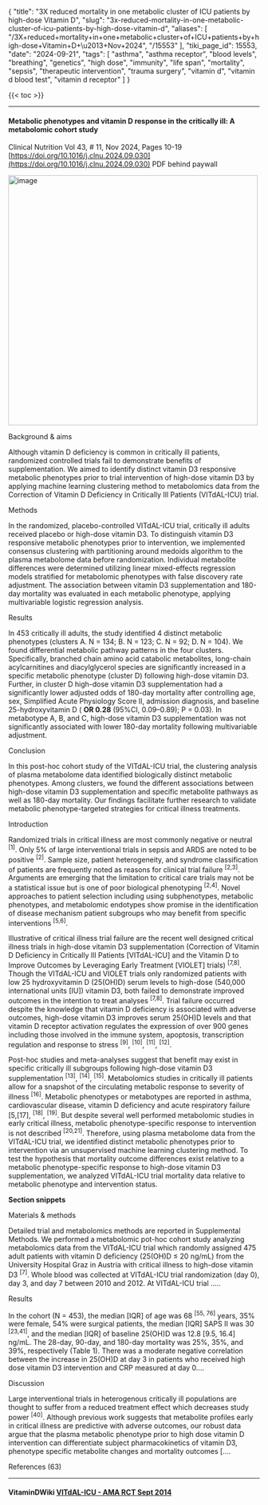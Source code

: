 {
    "title": "3X reduced mortality in one metabolic cluster of ICU patients by high-dose Vitamin D",
    "slug": "3x-reduced-mortality-in-one-metabolic-cluster-of-icu-patients-by-high-dose-vitamin-d",
    "aliases": [
        "/3X+reduced+mortality+in+one+metabolic+cluster+of+ICU+patients+by+high-dose+Vitamin+D+\u2013+Nov+2024",
        "/15553"
    ],
    "tiki_page_id": 15553,
    "date": "2024-09-21",
    "tags": [
        "asthma",
        "asthma receptor",
        "blood levels",
        "breathing",
        "genetics",
        "high dose",
        "immunity",
        "life span",
        "mortality",
        "sepsis",
        "therapeutic intervention",
        "trauma surgery",
        "vitamin d",
        "vitamin d blood test",
        "vitamin d receptor"
    ]
}


{{< toc >}}

---

#### Metabolic phenotypes and vitamin D response in the critically ill: A metabolomic cohort study

Clinical Nutrition Vol 43, # 11, Nov 2024, Pages 10-19 [https://doi.org/10.1016/j.clnu.2024.09.030](https://doi.org/10.1016/j.clnu.2024.09.030) PDF behind paywall

<img src="https://d1bk1kqxc0sym.cloudfront.net/attachments/webp/metabolite.webp" alt="image" width="500">

Background & aims

Although vitamin D deficiency is common in critically ill patients, randomized controlled trials fail to demonstrate benefits of supplementation. We aimed to identify distinct vitamin D3 responsive metabolic phenotypes prior to trial intervention of high-dose vitamin D3 by applying machine learning clustering method to metabolomics data from the Correction of Vitamin D Deficiency in Critically Ill Patients (VITdAL-ICU) trial.

Methods

In the randomized, placebo-controlled VITdAL-ICU trial, critically ill adults received placebo or high-dose vitamin D3. To distinguish vitamin D3 responsive metabolic phenotypes prior to intervention, we implemented consensus clustering with partitioning around medoids algorithm to the plasma metabolome data before randomization. Individual metabolite differences were determined utilizing linear mixed-effects regression models stratified for metabolomic phenotypes with false discovery rate adjustment. The association between vitamin D3 supplementation and 180-day mortality was evaluated in each metabolic phenotype, applying multivariable logistic regression analysis.

Results

In 453 critically ill adults, the study identified 4 distinct metabolic phenotypes (clusters A. N = 134; B. N = 123; C. N = 92; D. N = 104). We found differential metabolic pathway patterns in the four clusters. Specifically, branched chain amino acid catabolic metabolites, long-chain acylcarnitines and diacylglycerol species are significantly increased in a specific metabolic phenotype (cluster D) following high-dose vitamin D3. Further, in cluster D high-dose vitamin D3 supplementation had a significantly lower adjusted odds of 180-day mortality after controlling age, sex, Simplified Acute Physiology Score II, admission diagnosis, and baseline 25-hydroxyvitamin D ( **OR 0.28**  (95%CI, 0.09–0.89); P = 0.03). In metabotype A, B, and C, high-dose vitamin D3 supplementation was not significantly associated with lower 180-day mortality following multivariable adjustment.

Conclusion

In this post-hoc cohort study of the VITdAL-ICU trial, the clustering analysis of plasma metabolome data identified biologically distinct metabolic phenotypes. Among clusters, we found the different associations between high-dose vitamin D3 supplementation and specific metabolite pathways as well as 180-day mortality. Our findings facilitate further research to validate metabolic phenotype-targeted strategies for critical illness treatments.

Introduction

Randomized trials in critical illness are most commonly negative or neutral <sup>[1]</sup>. Only 5% of large interventional trials in sepsis and ARDS are noted to be positive <sup>[2]</sup>. Sample size, patient heterogeneity, and syndrome classification of patients are frequently noted as reasons for clinical trial failure <sup>[2,3]</sup>. Arguments are emerging that the limitation to critical care trials may not be a statistical issue but is one of poor biological phenotyping <sup>[2,4]</sup>. Novel approaches to patient selection including using subphenotypes, metabolic phenotypes, and metabolomic endotypes show promise in the identification of disease mechanism patient subgroups who may benefit from specific interventions <sup>[5,6]</sup>.

Illustrative of critical illness trial failure are the recent well designed critical illness trials in high-dose vitamin D3 supplementation (Correction of Vitamin D Deficiency in Critically Ill Patients <span>[VITdAL-ICU]</span> and the Vitamin D to Improve Outcomes by Leveraging Early Treatment <span>[VIOLET]</span> trials) <sup>[7,8]</sup>. Though the VITdAL-ICU and VIOLET trials only randomized patients with low 25 hydroxyvitamin D (25(OH)D) serum levels to high-dose (540,000 international units <span>[IU]</span>) vitamin D3, both failed to demonstrate improved outcomes in the intention to treat analyses <sup>[7,8]</sup>. Trial failure occurred despite the knowledge that vitamin D deficiency is associated with adverse outcomes, high-dose vitamin D3 improves serum 25(OH)D levels and that vitamin D receptor activation regulates the expression of over 900 genes including those involved in the immune system, apoptosis, transcription regulation and response to stress <sup>[9]</sup>, <sup>[10]</sup>, <sup>[11]</sup>, <sup>[12]</sup>.

Post-hoc studies and meta-analyses suggest that benefit may exist in specific critically ill subgroups following high-dose vitamin D3 supplementation <sup>[13]</sup>, <sup>[14]</sup>, <sup>[15]</sup>. Metabolomics studies in critically ill patients allow for a snapshot of the circulating metabolic response to severity of illness <sup>[16]</sup>. Metabolic phenotypes or metabotypes are reported in asthma, cardiovascular disease, vitamin D deficiency and acute respiratory failure <span>[5,[17]</span>, <sup>[18]</sup>, <sup>[19]</sup>. But despite several well performed metabolomic studies in early critical illness, metabolic phenotype-specific response to intervention is not described <sup>[20,21]</sup>. Therefore, using plasma metabolome data from the VITdAL-ICU trial, we identified distinct metabolic phenotypes prior to intervention via an unsupervised machine learning clustering method. To test the hypothesis that mortality outcome differences exist relative to a metabolic phenotype-specific response to high-dose vitamin D3 supplementation, we analyzed VITdAL-ICU trial mortality data relative to metabolic phenotype and intervention status.

 **Section snippets** 

Materials & methods

Detailed trial and metabolomics methods are reported in Supplemental Methods. We performed a metabolomic pot-hoc cohort study analyzing metabolomics data from the VITdAL-ICU trial which randomly assigned 475 adult patients with vitamin D deficiency (25(OH)D ≤ 20 ng/mL) from the University Hospital Graz in Austria with critical illness to high-dose vitamin D3 <sup>[7]</sup>. Whole blood was collected at VITdAL-ICU trial randomization (day 0), day 3, and day 7 between 2010 and 2012. At VITdAL-ICU trial …..

Results

In the cohort (N = 453), the median <span>[IQR]</span> of age was 68 <sup>[55, 76]</sup> years, 35% were female, 54% were surgical patients, the median <span>[IQR]</span> SAPS II was 30 <sup>[23,41]</sup>, and the median <span>[IQR]</span> of baseline 25(OH)D was 12.8 <span>[9.5, 16.4]</span> ng/mL. The 28-day, 90-day, and 180-day mortality was 25%, 35%, and 39%, respectively (Table 1). There was a moderate negative correlation between the increase in 25(OH)D at day 3 in patients who received high dose vitamin D3 intervention and CRP measured at day 0….

Discussion

Large interventional trials in heterogenous critically ill populations are thought to suffer from a reduced treatment effect which decreases study power <sup>[40]</sup>. Although previous work suggests that metabolite profiles early in critical illness are predictive with adverse outcomes, our robust data argue that the plasma metabolic phenotype prior to high dose vitamin D intervention can differentiate subject pharmacokinetics of vitamin D3, phenotype specific metabolite changes and mortality outcomes [….

References (63)

---

#### VitaminDWiki [VITdAL-ICU - AMA RCT Sept 2014](/posts/vitdal-icu-ama-rct)